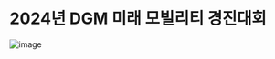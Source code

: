 # 2024년 DGM 미래 모빌리티 경진대회 
![image](https://github.com/khw274/DGM-FM-2024/assets/125671828/12997c58-6fae-442f-a58c-fee7ebcd332c)

